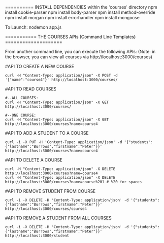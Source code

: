 
========== INSTALL DEPENDENCIES within the 'courses' directory
	npm install cookie-parser
	npm install body-parser
	npm install method-override
	npm install morgan
	npm install errorhandler
	npm install mongoose

To Launch:
	nodemon app.js



=========== THE COURSES APIs (Command Line Templates) ====================

From another command line, you can execute the following APIs:
(Note: in the browser, you can view all courses via http://localhost:3000/courses)


#API TO CREATE A NEW COURSE

	curl -H "Content-Type: application/json" -X POST -d '{"name":"course4"}' http://localhost:3000/courses/



#API TO READ COURSES

	#--ALL COURSES: 
	curl -H "Content-Type: application/json" -X GET http://localhost:3000/courses/

	#--ONE COURSE:
	curl -H "Content-Type: application/json" -X GET http://localhost:3000/courses?name=course4



#API TO ADD A STUDENT TO A COURSE

	curl -i -X PUT -H 'Content-Type: application/json' -d '{"students":{"lastname":"Burrows","firstname":"Peter"}}' http://localhost:3000/courses?name=course4



#API TO DELETE A COURSE

	curl -H "Content-Type: application/json" -X DELETE http://localhost:3000/courses?name=course4
	curl -H "Content-Type: application/json" -X DELETE http://localhost:3000/courses?name=course%201 # %20 for spaces


#API TO REMOVE STUDENT FROM COURSE

	curl -i -X DELETE -H 'Content-Type: application/json' -d '{"students":{"lastname":"Burrows","firstname":"Peter"}}' http://localhost:3000/courses/course4



#API TO REMOVE A STUDENT FROM ALL COURSES

	curl -i -X DELETE -H 'Content-Type: application/json' -d '{"students":{"lastname":"Burrows","firstname":"Peter"}}' http://localhost:3000/student








